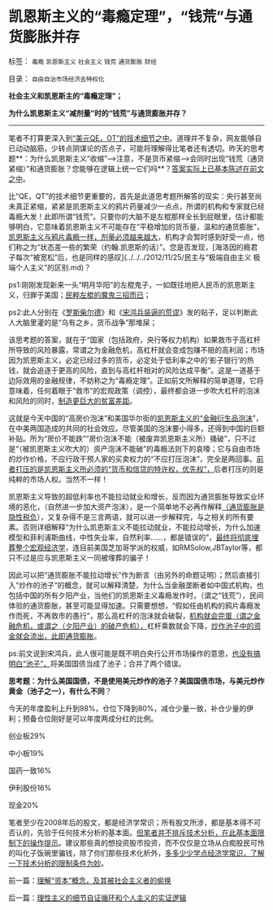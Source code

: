 # 凯恩斯主义的“毒瘾定理”，“钱荒”与通货膨胀并存

标签： `毒瘾` `凯恩斯主义` `社会主义` `钱荒` `通货膨胀` `财经` 

目录： `自由自治市场经济去特权化`

**社会主义和凯恩斯主的“毒瘾定理”；**

**为什么凯恩斯主义“减剂量”时的“钱荒”与通货膨胀并存？**

****

笔者不打算更深入到[“美元QE，OT”的技术细节之中](../../../2011/8/12/美联储QE-n都无关紧要.md)。道理并不复杂，网友能够自已动动脑筋，少转点阴谋论的否点子，可能将理解得比笔者还有透切。昨天的思考题**：为什么凯恩斯主义“收缩”——>注意，不是货币紧缩——>会同时出现“钱荒（通货紧缩）”和通货膨胀？您能够在逻辑上统一它们吗**？[答案实际上已基本陈述在前文之中](../../../2013/12/23/OT和QE的含义，高杠杆与乘数的关系，钱荒与通货膨胀的关联.md)。

比“QE，QT”的技术细节更重要的，首先是此道思考题所解答的现实：央行甚至尚未真正紧缩，紧紧是凯恩斯主义的鸦片药量减少一点点，所谓的机构和专家就已经毒瘾大发！此即所谓“钱荒”。只要你的大脑不是左棍那样全长到屁眼里，估计都能够明白，它意味着凯恩斯主义不可能存在“平稳增加的货币量，温和的通货膨胀”，[凯恩斯主义与鸦片毒瘾一样，剂量必须越来越大](../../../2012/1/16/凯恩斯主义不是万恶之源；公有制charter是万恶之源.md)，机构才会暂时感到好受一点，他们称之为“状态差一些的繁荣（约翰.凯恩斯的话）”。您是否发现，[海洛因的瘾君子每次“被宽松”后，也是同样的感叹](../../../2012/11/25/民主与“极端自由主义 极端个人主义”的区别.md)？

ps1:刚刚发现新来一头“明月华阳”的左棍鬼子，一如既往地把人民币的凯恩斯主义，归罪于美国；[民粹左棍的魔鬼三招而已](../../../2010/3/20/马丁神父定律：“合法侵犯人权”无赢家.md)；

ps2:此人分别在《[罗斯柴尔德](http://blog.sina.com.cn/s/blog_5563a64d0102dsle.htm)》和《[宋鸿兵装逼的荒谬](../../../2013/12/23/宋鸿兵和叶檀等，在美元QE里装逼的荒谬.md)》发的贴子，足以判断此人大脑里灌的是“乌有之乡，货币战争”那堆屎；

该思考题的答案，就在于“国家（包括政府，央行等权力机构）如果救市于高杠杆所导致的风险暴露，常谓之为金融危机，高杠杆就会变成包赚不赔的高利润；市场因为凯恩斯主义，必定已经过多的货币，必定处于低利率之中的‘影子银行’的热钱，就会追逐于更高的风险，直到与高杠杆相对的风险达成平衡”。这是一道基于边际效用的金融规律，不妨称之为“毒瘾定理”。正如前文所解释的简单道理，它将意味着，任何着眼于“救市”的宏观政策（调控），最终都会进一步吹大杠杆的泡沫和风险的同时，[制造更巨大的贫富差距](../../../2011/10/15/客观衡量个人财产“贫富差距”的标准不存在.md)。

这就是今天中国的“高房价泡沫”和美国华尔街的[凯恩斯主义的“金融衍生品泡沫](../../../2013/7/24/凯恩斯主义的大牛市和大萧条，大混蛋和大笨蛋.md)”，在中美两国造成的共同的社会效应。尽管美国的泡沫要小得多，还得到中国的巨额补贴。所为“房价不能跌”“房价泡沫不能（被废弃凯恩斯主义所）捅破”，只不过是“（被凯恩斯主义吹大的）资产泡沫不能破”的毒瘾法则下的哀嚎；它与自由市场的炒作价格，不应行政干预人家的买卖权力的“不应打压泡沫”，完全是两回事。[前者打压的是凯恩斯主义所必须的“货币和信贷的特许权，优先权”，](../../../2013/4/6/凯恩斯主义已经成为国际性特殊利益集团.md)后者打压的则是纯粹的市场人权。当然不一样！

凯恩斯主义导致的超低利率也不能拉动就业和增长，反而因为通货膨胀导致实业环境的恶化，（自然进一步加大资产泡沫），是一个简单地不必再作解释[（通货膨胀是隐性税负](../../../2013/11/6/社会主义的中国梦迅速彻底实现共产主义的科学原理.md)），又复杂得不是三言两语，就可以进一步解释完，与之相关的所有要素。否则详细解释“为什么凯恩斯主义不能拉动就业，不能拉动增长，为什么加速模型和菲利浦斯曲线，中性失业率，自然利率……，都是错误的”，[最终将彻底埋葬整个宏观经济学](../../../2011/8/13/宏观经济学完全错误！“宏观”毫无意义!.md)，连目前美国芝加哥学派的权威，如RMSolow,JBTaylor等，都只不过是应与凯恩斯主义一同被埋葬的骗子！

因此可以把“通货膨胀不能拉动增长”作为断言（由另外的命题证明）；然后直接引入“炒作的池子”的概念，就可以解释清楚，为什么当金融垄断者如中国式机构，也包括中国的所有夕阳产业，当他们的凯恩斯主义毒瘾发作时，（谓之“钱荒”），民间体验的通货膨胀，甚至可能显得加速。只需要想想，“假如任由机构的鸦片毒瘾发作而死，不再救市的愚行”，那么高杠杆的泡沫就会破裂，[机构就会完蛋（谓之金融危机，或谓之（夕阳产业）的破产危机），](../../../2012/6/20/近代工业化国家走向战争的共同根源.md)杠杆乘数就会下降，[炒作池子中的资金就会流出，此即通货膨胀](../../../2013/4/18/黄金和金本位都是古老记忆的残余，炒作的池子和通货膨胀.md)。

ps:前文说到宋鸿兵，此人很可能是既不明白央行公开市场操作的意思，[也没有搞明白“池子”，](../../../2012/1/10/民间理财资本流动（储蓄资金&lt;&gt;股市投资&lt;&gt;实体经济投资）.md)将美国国债当成了池子；合并了两个错误。

**思考题：为什么美国国债，不是使用美元炒作的池子？美国国债市场，与美元炒作黄金（池子之一），有什么不同**？

今天的年度盈利上升到98%，仓位下降到80%，减仓少量一致，补仓少量的伊利；预备仓位刚好是可以年度两成分红的比例。

创业板29%

中小板19%

国药一致16%

伊利股份16%

现金20%

笔者至少在2008年后的股文，都是经济学常识；所有股文所涉，都是基本得不可否认的，先验于任何技术分析的基本面。[但笔者并不排斥技术分析，在此基本面限制下的操作提示](../../../2012/12/4/迷信技术分析的股民，类似于宗教迷信的自我麻痹.md)。建议那些真的想投资股市投资，而不仅仅是立场从白痴股民可怜的叫化子饭碗里骗钱，除了你们那些技术化析外，[多多少少学点经济学常识，了解一下技术分析的限制条件为妙](../../../2012/1/6/技术分析绝对化的政治意义和股神的奋斗.md)。

前一篇：[理解“资本”概念，及其被社会主义者的偷换](../../../2013/12/24/理解“资本”概念，及其被社会主义者的偷换.md)

后一篇：[理性主义的细节自证循环和个人主义的实证逻辑](../../../2013/12/25/理性主义的细节自证循环和个人主义的实证逻辑.md)